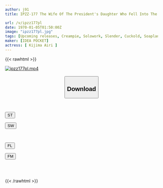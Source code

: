 ```yaml
---
author: j91
title: IPZZ-177 The Wife Of The President's Daughter Who Fell Into The Bottom Of The Soapland With Raw Sex.I Was Forced To Perform Physical Service By Filthy Men And Was Creampied Many Times. Airi Kijima

url: /v/ipzz177pl
date: 1970-01-05T01:50:00Z
image: "ipzz177pl.jpg"
tags: [Upcoming releases, Creampie, Solowork, Slender, Cuckold, Soapland	]
maker: [IDEA POCKET]
actress: [ Kijima Airi ]
---
```



{{< rawhtml >}}

<div class="video" data-videoid="pending_link.html">
    <a href="javascript:;">
        <img src="/v/ipzz177pl/ipzz177pl.jpg" width="WIDTH" height="HEIGHT" alt="ipzz177pl.mp4" loading="lazy">
    </a>
</div>

<script type="text/javascript" src="https://j91.asia/asset/on-demand-pend.js"></script>

<br>
  <link rel="stylesheet" href="https://j91.asia/asset/bs5.css">
  
  <center>
  <button class="btn btn-primary" type="button" data-bs-toggle="collapse" data-bs-target=".multi-collapse" aria-expanded="false" aria-controls="multiCollapseExample1 multiCollapseExample2"><h2>Download</h2></button></center>
</p>
<div class="row">
  <div class="col">
    <div class="collapse multi-collapse" id="multiCollapseExample1">
      <div class="card card-body">
	      	      <br>
<div class="buttons">  
<p><a href="https://j91.asia/pending_link.html" target="_blank"><button class="btn-hover color-3"><i class="fa fa-download"></i> ST</button></a></p>
<p><a href="https://j91.asia/pending_link.html" target="_blank"><button class="btn-hover color-2"><i class="fa fa-download"></i> SW</button></a></p></div>
    </div>
  </div>
</div>
  <div class="col">
    <div class="collapse multi-collapse" id="multiCollapseExample2">
      <div class="card card-body">
	      <br>
<div class="buttons">
<p><a href="https://j91.asia/pending_link.html" target="_blank"><button class="btn-hover color-9"><i class="fa fa-download"></i> FL</button></a></p>
<p><a href="https://j91.asia/pending_link.html" target="_blank"><button class="btn-hover color-8"><i class="fa fa-download"></i> FM</button></a></p></div>
<br><br>
      </div>
    </div>
  </div>
</div>

{{< /rawhtml >}}